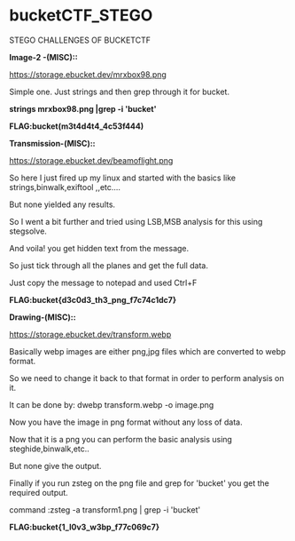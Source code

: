 # bucketCTF_STEGO
STEGO CHALLENGES OF BUCKETCTF


**Image-2 -(MISC)::**

https://storage.ebucket.dev/mrxbox98.png

Simple one.
Just strings and then grep through it for bucket.

**strings mrxbox98.png |grep -i 'bucket'**

**FLAG:bucket(m3t4d4t4_4c53f444)**

**Transmission-(MISC)::**

https://storage.ebucket.dev/beamoflight.png

So here I just fired up my linux and started with the basics like strings,binwalk,exiftool ,,etc....

But none yielded any results.

So I went a bit further and tried using LSB,MSB analysis for this using stegsolve.

And voila! you get hidden text from the message.

So just tick through all the planes and get the full data.

Just copy the message to notepad and used Ctrl+F 

**FLAG:bucket{d3c0d3_th3_png_f7c74c1dc7}**

**Drawing-(MISC)::**

https://storage.ebucket.dev/transform.webp

Basically webp images are either png,jpg files which are converted to webp format.

So we need to change it back to that format in order to perform analysis on it.

It can be done by: dwebp transform.webp -o image.png

Now you have the image in png format without any loss of data.

Now that it is a png you can perform the basic analysis using steghide,binwalk,etc..

But none give the output.

Finally if you run zsteg on the png file and grep for 'bucket' you get the required output.

command :zsteg -a transform1.png | grep -i 'bucket'

**FLAG:bucket{1_l0v3_w3bp_f77c069c7}**
